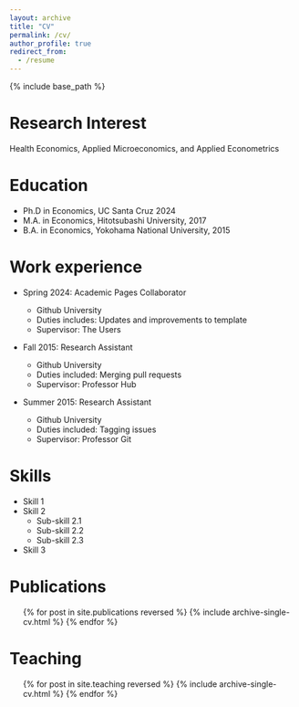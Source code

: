 ```yaml
---
layout: archive
title: "CV"
permalink: /cv/
author_profile: true
redirect_from:
  - /resume
---
```


{% include base_path %}

Research Interest
======
Health Economics, Applied Microeconomics, and Applied Econometrics

Education
======
* Ph.D in Economics, UC Santa Cruz 2024
* M.A. in Economics, Hitotsubashi University, 2017
* B.A. in Economics, Yokohama National University, 2015

Work experience
======
* Spring 2024: Academic Pages Collaborator
  * Github University
  * Duties includes: Updates and improvements to template
  * Supervisor: The Users

* Fall 2015: Research Assistant
  * Github University
  * Duties included: Merging pull requests
  * Supervisor: Professor Hub

* Summer 2015: Research Assistant
  * Github University
  * Duties included: Tagging issues
  * Supervisor: Professor Git
  
Skills
======
* Skill 1
* Skill 2
  * Sub-skill 2.1
  * Sub-skill 2.2
  * Sub-skill 2.3
* Skill 3

Publications
======
  <ul>{% for post in site.publications reversed %}
    {% include archive-single-cv.html %}
  {% endfor %}</ul>
  
Teaching
======
  <ul>{% for post in site.teaching reversed %}
    {% include archive-single-cv.html %}
  {% endfor %}</ul>
  


